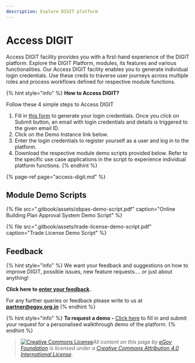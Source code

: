 ```yaml
---
description: Explore DIGIT platform
---
```


# Access DIGIT

Access DIGIT facility provides you with a first-hand experience of the DIGIT platform. Explore the DIGIT Platform, modules, its features and various functionalities. Our Access DIGIT facility enables you to generate individual login credentials. Use these creds to traverse user journeys across multiple roles and process workflows defined for respective module functions. 

{% hint style="info" %}
**How to Access DIGIT?**

Follow these 4 simple steps to Access DIGIT

1. Fill in [this form](https://www.digit.org/access-digit/) to generate your login credentials. Once you click on Submit button, an email with login credentials and details is triggered to the given email ID.
2. Click on the Demo Instance link below. 
3. Enter the login credentials to register yourself as a user and log in to the platform.
4. Download the respective module demo scripts provided below. Refer to the specific use case applications in the script to experience individual platform functions.
{% endhint %}

{% page-ref page="access-digit.md" %}

## Module Demo Scripts

{% file src=".gitbook/assets/obpas-demo-script.pdf" caption="Online Building Plan Approval System Demo Script" %}

{% file src=".gitbook/assets/trade-license-demo-script.pdf" caption="Trade License Demo Script" %}

## Feedback

{% hint style="info" %}
We want your feedback and suggestions on how to improve DIGIT, possible issues, new feature requests.... or just about anything! 

**Click here to** [**enter your feedback**](https://docs.google.com/forms/d/1ZWhxbAtZFeEo-njAorFqt7cu8dbKaZShb7F-fA66lEI/edit?ts=611b8c5b)**.**

 For any further queries or feedback please write to us at [**partner@egov.org.in**](mailto:partner@egov.org.in)
{% endhint %}

{% hint style="info" %}
**To request a demo -** [Click here](%20https://www.digit.org/request-a-demo/) to fill in and submit your request for a personalised walkthrough demo of the platform.
{% endhint %}







> [![Creative Commons License](https://i.creativecommons.org/l/by/4.0/80x15.png)_​_](http://creativecommons.org/licenses/by/4.0/)_All content on this page by_ [_eGov Foundation_](https://egov.org.in/) _is licensed under a_ [_Creative Commons Attribution 4.0 International License_](http://creativecommons.org/licenses/by/4.0/)_._

